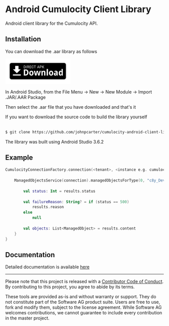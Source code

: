 
# Android Cumulocity Client Library

Android client library for the Cumulocity API.

## Installation

You can download the .aar library as follows

[<img src="./assets/direct-apk-download.png"
      alt="Direct apk download"
      height="80">](https://github.com/johnpcarter/cumulocity-android-client-lib/raw/master/releases/jc-cumulocity-release-1.0.aar)

In Android Studio, from the File Menu -> New -> New Module -> Import .JAR/.AAR Package

Then select the .aar file that you have downloaded and that's it

If you want to download the source code to build the library yourself

``` sh

$ git clone https://github.com/johnpcarter/cumulocity-android-client-lib.git

```

The library was built using Android Studio 3.6.2

## Example

``` kotlin
CumulocityConnectionFactory.connection(<tenant>, <instance e.g. cumulocity.com>).connect(<user>, <password>) { connection, responseInfo ->

    ManagedObjectsService(connection).managedObjectsForType(0, "c8y_DeviceGroup") { results ->

        val status: Int = results.status

        val failureReason: String? = if (status == 500)
            results.reason
        else
            null

        val objects: List<ManagedObject> = results.content
    }
}
```

## Documentation

Detailed documentation is available <a href="https://raw.githack.com/johnpcarter/cumulocity-android-client-lib/master/docs/dokka/index.html">here</a>

-----

Please note that this project is released with a [Contributor Code of
Conduct](https://github.com/SoftwareAG/cumulocityr/blob/master/.github/CODE_OF_CONDUCT.md).
By contributing to this project, you agree to abide by its terms.

These tools are provided as-is and without warranty or support. They do
not constitute part of the Software AG product suite. Users are free to
use, fork and modify them, subject to the license agreement. While
Software AG welcomes contributions, we cannot guarantee to include every
contribution in the master project.